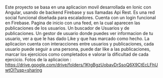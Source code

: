 Este proyecto se basa en una aplicacion movil desarrollada en Ionic con Angular, usando de backend Firebase y sus llamadas Api Rest.
Es una red social funcional diseñada para escaladores.
Cuenta con un login funcional en Firebase.
Pagina de inicio con una feed, en la cual aparecen las publicaciones de los usuarios.
Un buscador de Usuarios y de publicaciones.
Un gestor de usuario donde puedes ver informacion de tu usuario, ver a que le has dado Like y que has marcado como hecho.
La aplicacion cuenta con interacciones entre usuarios y publicaciones, cada usuario puede seguir a una persona, puede dar like a las publicaciones, marcar los ejercicios como completados e valorar la dificultad de cada ejercicio.
Fotos de la aplicacion : https://drive.google.com/drive/folders/1KtgBgzUobavDrSsoQ6X9CtEcLFhUwtOI?usp=sharing
